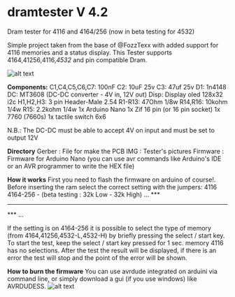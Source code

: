 # dramtester V 4.2
Dram tester for 4116 and 4164/256 (now in beta testing for 4532)

Simple project taken from the base of @FozzTexx
with added support for 4116 memories and a status display.
This Tester supports 4164,41256,4116,*4532* and pin compatible Dram. 

![alt text](https://github.com/zeus074/dramtester/blob/main/IMG/IMG_6060.jpg)

**Components:**
C1,C4,C5,C6,C7: 100nF
C2: 10uF 25v
C3: 47uf 25v
D1: 1n4148
DC: MT3608 (DC-DC converter - 4V in, 12V out)
Disp: Display oled 128x32 i2c
H1,H2,H3: 3 pin Header-Male 2.54
R1-R13: 47Ohm 1/8w
R14,R16: 10kohm 1/4w
R15: 2.2kohm 1/4w
1x Arduino Nano
1x Zif 16 pin (or 16 pin socket)
1x 7760 (7660s)
1x tactile switch 6x6

N.B.: The DC-DC must be able to accept 4V on input and must be set to output 12V

**Directory**
Gerber : File for make the PCB
IMG : Tester's pictures
Firmware : Firmware for Arduino Nano (you can use avr commands like Arduino's IDE or an AVR programmer to write the HEX file)

**How it works**
First you need to flash the firmware on arduino of course!.
Before inserting the ram select the correct setting with the jumpers:
4116  4164-256 - (beta testing : 32k Low - 32k High)
...   ***
***   ***
***   ...

If the setting is on 4164-256 it is possible to select the type of memory (from 4164,41256,4532-L,4532-H) by briefly pressing the select / start key.
To start the test, keep the select / start key pressed for 1 sec.
memory 4116 has no selections.
After the test the result will be displayed, if there is an error the test will stop and the point of the error will be shown.

**How to burn the firmware**
You can use avrdude integrated on arduini via command line, or simply download a gui (if you use windows) like AVRDUDESS.
![alt text](https://github.com/zeus074/dramtester/blob/main/IMG/programming.JPG)
